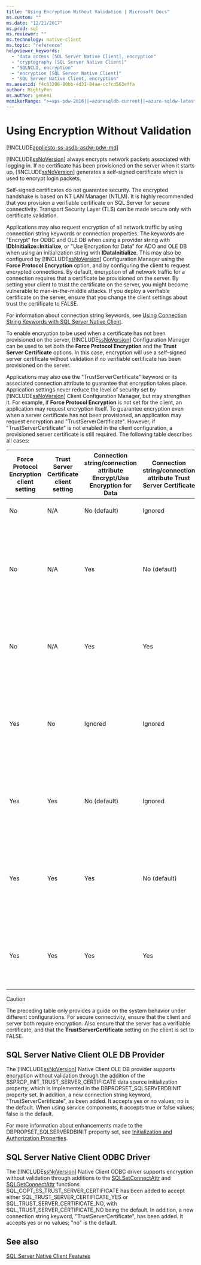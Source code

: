 ```yaml
---
title: "Using Encryption Without Validation | Microsoft Docs"
ms.custom: ""
ms.date: "12/21/2017"
ms.prod: sql
ms.reviewer: ""
ms.technology: native-client
ms.topic: "reference"
helpviewer_keywords: 
  - "data access [SQL Server Native Client], encryption"
  - "cryptography [SQL Server Native Client]"
  - "SQLNCLI, encryption"
  - "encryption [SQL Server Native Client]"
  - "SQL Server Native Client, encryption"
ms.assetid: f4c63206-80bb-4d31-84ae-ccfcd563effa
author: MightyPen
ms.author: genemi
monikerRange: ">=aps-pdw-2016||=azuresqldb-current||=azure-sqldw-latest||>=sql-server-2016||=sqlallproducts-allversions||>=sql-server-linux-2017||=azuresqldb-mi-current"
---
```

# Using Encryption Without Validation
[!INCLUDE[appliesto-ss-asdb-asdw-pdw-md](../../../includes/appliesto-ss-asdb-asdw-pdw-md.md)]

[!INCLUDE[ssNoVersion](../../../includes/ssnoversion-md.md)] always encrypts network packets associated with logging in. If no certificate has been provisioned on the server when it starts up, [!INCLUDE[ssNoVersion](../../../includes/ssnoversion-md.md)] generates a self-signed certificate which is used to encrypt login packets.  

Self-signed certificates do not guarantee security. The encrypted handshake is based on NT LAN Manager (NTLM). It is highly recommended that you provision a verifiable certificate on SQL Server for secure connectivity. Transport Security Layer (TLS) can be made secure only with certificate validation.

Applications may also request encryption of all network traffic by using connection string keywords or connection properties. The keywords are "Encrypt" for ODBC and OLE DB when using a provider string with **IDbInitialize::Initialize**, or "Use Encryption for Data" for ADO and OLE DB when using an initialization string with **IDataInitialize**. This may also be configured by [!INCLUDE[ssNoVersion](../../../includes/ssnoversion-md.md)] Configuration Manager using the **Force Protocol Encryption** option, and by configuring the client to request encrypted connections. By default, encryption of all network traffic for a connection requires that a certificate be provisioned on the server. By setting your client to trust the certificate on the server, you might become vulnerable to man-in-the-middle attacks. If you deploy a verifiable certificate on the server, ensure that you change the client settings about trust the certificate to FALSE.

For information about connection string keywords, see [Using Connection String Keywords with SQL Server Native Client](../../../relational-databases/native-client/applications/using-connection-string-keywords-with-sql-server-native-client.md).  
  
 To enable encryption to be used when a certificate has not been provisioned on the server, [!INCLUDE[ssNoVersion](../../../includes/ssnoversion-md.md)] Configuration Manager can be used to set both the **Force Protocol Encryption** and the **Trust Server Certificate** options. In this case, encryption will use a self-signed server certificate without validation if no verifiable certificate has been provisioned on the server.  
  
 Applications may also use the "TrustServerCertificate" keyword or its associated connection attribute to guarantee that encryption takes place. Application settings never reduce the level of security set by [!INCLUDE[ssNoVersion](../../../includes/ssnoversion-md.md)] Client Configuration Manager, but may strengthen it. For example, if **Force Protocol Encryption** is not set for the client, an application may request encryption itself. To guarantee encryption even when a server certificate has not been provisioned, an application may request encryption and "TrustServerCertificate". However, if "TrustServerCertificate" is not enabled in the client configuration, a provisioned server certificate is still required. The following table describes all cases:  
  
|Force Protocol Encryption client setting|Trust Server Certificate client setting|Connection string/connection attribute Encrypt/Use Encryption for Data|Connection string/connection attribute Trust Server Certificate|Result|  
|----------------------------------------------|---------------------------------------------|------------------------------------------------------------------------------|----------------------------------------------------------------------|------------|  
|No|N/A|No (default)|Ignored|No encryption occurs.|  
|No|N/A|Yes|No (default)|Encryption occurs only if there is a verifiable server certificate, otherwise the connection attempt fails.|  
|No|N/A|Yes|Yes|Encryption always occurs, but may use a self-signed server certificate.|  
|Yes|No|Ignored|Ignored|Encryption occurs only if there is a verifiable server certificate, otherwise the connection attempt fails.|  
|Yes|Yes|No (default)|Ignored|Encryption always occurs, but may use a self-signed server certificate.|  
|Yes|Yes|Yes|No (default)|Encryption occurs only if there is a verifiable server certificate, otherwise the connection attempt fails.|  
|Yes|Yes|Yes|Yes|Encryption always occurs, but might use a self-signed server certificate.|  
||||||

> [!CAUTION]
> The preceding table only provides a guide on the system behavior under different configurations. For secure connectivity, ensure that the client and server both require encryption. Also ensure that the server has a verifiable certificate, and that the **TrustServerCertificate** setting on the client is set to FALSE.

## SQL Server Native Client OLE DB Provider  
 The [!INCLUDE[ssNoVersion](../../../includes/ssnoversion-md.md)] Native Client OLE DB provider supports encryption without validation through the addition of the SSPROP_INIT_TRUST_SERVER_CERTIFICATE data source initialization property, which is implemented in the DBPROPSET_SQLSERVERDBINIT property set. In addition, a new connection string keyword, "TrustServerCertificate", as been added. It accepts yes or no values; no is the default. When using service components, it accepts true or false values; false is the default.  
  
 For more information about enhancements made to the DBPROPSET_SQLSERVERDBINIT property set, see [Initialization and Authorization Properties](../../../relational-databases/native-client-ole-db-data-source-objects/initialization-and-authorization-properties.md).  
  
## SQL Server Native Client ODBC Driver  
 The [!INCLUDE[ssNoVersion](../../../includes/ssnoversion-md.md)] Native Client ODBC driver supports encryption without validation through additions to the [SQLSetConnectAttr](../../../relational-databases/native-client-odbc-api/sqlsetconnectattr.md) and [SQLGetConnectAttr](../../../relational-databases/native-client-odbc-api/sqlgetconnectattr.md) functions. SQL_COPT_SS_TRUST_SERVER_CERTIFICATE has been added to accept either SQL_TRUST_SERVER_CERTIFICATE_YES or SQL_TRUST_SERVER_CERTIFICATE_NO, with SQL_TRUST_SERVER_CERTIFICATE_NO being the default. In addition, a new connection string keyword, "TrustServerCertificate", has been added. It accepts yes or no values; "no" is the default.  
  
## See also  
 [SQL Server Native Client Features](../../../relational-databases/native-client/features/sql-server-native-client-features.md)  
  
  
